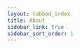 ```yaml
---
layout: tabbed_index
title: About
sidebar_link: true
sidebar_sort_order: 1
---
```


<!-- The content for this page is under layouts/.

It's a hacky fix to get tabbed content into this theme, but it does the job for now. -->
